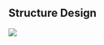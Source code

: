 ## Structure Design
<img src="https://refactoring.guru/images/patterns/diagrams/chain-of-responsibility/structure.png">